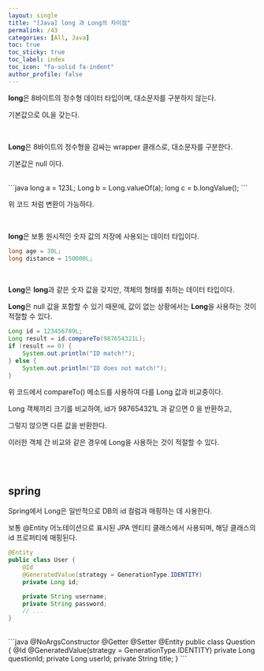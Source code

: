 ```yaml
---
layout: single
title: "[Java] long 과 Long의 차이점"
permalink: /43
categories: [All, Java]
toc: true
toc_sticky: true
toc_label: index
toc_icon: "fa-solid fa-indent"
author_profile: false
---
```


**long**은 8바이트의 정수형 데이터 타입이며, 대소문자를 구분하지 않는다.

기본값으로 0L을 갖는다.

<br>

**Long**은 8바이트의 정수형을 감싸는 wrapper 클래스로, 대소문자를 구분한다.

기본값은 null 이다.

<br>
```java
long a = 123L;
Long b = Long.valueOf(a);
long c = b.longValue();
```

위 코드 처럼 변환이 가능하다.

<br>

**long**은 보통 원시적인 숫자 값의 저장에 사용되는 데이터 타입이다.

```java
long age = 30L;
long distance = 150000L;
```

<br>

**Long**은 **long**과 같은 숫자 값을 갖지만, 객체의 형태를 취하는 데이터 타입이다.

**Long**은 null 값을 포함할 수 있기 때문에, 값이 없는 상황에서는 **Long**을 사용하는 것이 적절할 수 있다.

```java
Long id = 123456789L;
Long result = id.compareTo(987654321L);
if (result == 0) {
    System.out.println("ID match!");
} else {
    System.out.println("ID does not match!");
}
```

위 코드에서 compareTo() 메소드를 사용하여 다를  Long 값과 비교중이다.

Long 객체끼리 크기를 비교하여, id가 987654321L 과 같으면 0 을 반환하고,

그렇지 않으면 다른 값을 반환한다.

이러한 객체 간 비교와 같은 경우에 Long을 사용하는 것이 적절할 수 있다.

<br>

<br>

## spring

Spring에서 Long은 일반적으로 DB의 id 컬럼과 매핑하는 데 사용한다.

보통 @Entity 어노테이션으로 표시된 JPA 엔티티 클래스에서 사용되며, 해당 클래스의 id 프로퍼티에 매핑된다.

```java
@Entity
public class User {
    @Id
    @GeneratedValue(strategy = GenerationType.IDENTITY)
    private Long id;

    private String username;
    private String password;
    // ...
}
```

<br>
```java
@NoArgsConstructor
@Getter
@Setter
@Entity
public class Question {
    @Id
    @GeneratedValue(strategy = GenerationType.IDENTITY)
    private Long questionId;
    private Long userId;
    private String title;
}
```
